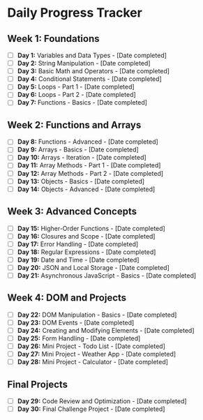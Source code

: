 # Daily Progress Tracker

## Week 1: Foundations
- [ ] **Day 1:** Variables and Data Types - [Date completed]
- [ ] **Day 2:** String Manipulation - [Date completed]
- [ ] **Day 3:** Basic Math and Operators - [Date completed]
- [ ] **Day 4:** Conditional Statements - [Date completed]
- [ ] **Day 5:** Loops - Part 1 - [Date completed]
- [ ] **Day 6:** Loops - Part 2 - [Date completed]
- [ ] **Day 7:** Functions - Basics - [Date completed]

## Week 2: Functions and Arrays
- [ ] **Day 8:** Functions - Advanced - [Date completed]
- [ ] **Day 9:** Arrays - Basics - [Date completed]
- [ ] **Day 10:** Arrays - Iteration - [Date completed]
- [ ] **Day 11:** Array Methods - Part 1 - [Date completed]
- [ ] **Day 12:** Array Methods - Part 2 - [Date completed]
- [ ] **Day 13:** Objects - Basics - [Date completed]
- [ ] **Day 14:** Objects - Advanced - [Date completed]

## Week 3: Advanced Concepts
- [ ] **Day 15:** Higher-Order Functions - [Date completed]
- [ ] **Day 16:** Closures and Scope - [Date completed]
- [ ] **Day 17:** Error Handling - [Date completed]
- [ ] **Day 18:** Regular Expressions - [Date completed]
- [ ] **Day 19:** Date and Time - [Date completed]
- [ ] **Day 20:** JSON and Local Storage - [Date completed]
- [ ] **Day 21:** Asynchronous JavaScript - Basics - [Date completed]

## Week 4: DOM and Projects
- [ ] **Day 22:** DOM Manipulation - Basics - [Date completed]
- [ ] **Day 23:** DOM Events - [Date completed]
- [ ] **Day 24:** Creating and Modifying Elements - [Date completed]
- [ ] **Day 25:** Form Handling - [Date completed]
- [ ] **Day 26:** Mini Project - Todo List - [Date completed]
- [ ] **Day 27:** Mini Project - Weather App - [Date completed]
- [ ] **Day 28:** Mini Project - Calculator - [Date completed]

## Final Projects
- [ ] **Day 29:** Code Review and Optimization - [Date completed]
- [ ] **Day 30:** Final Challenge Project - [Date completed]
